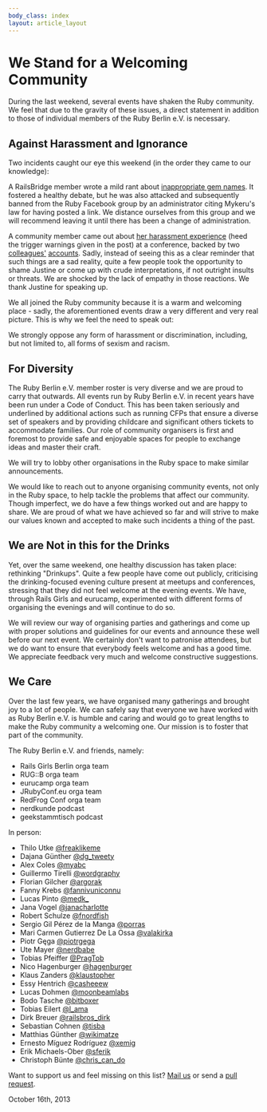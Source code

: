 ```yaml
---
body_class: index
layout: article_layout
---
```


# We Stand for a Welcoming Community

During the last weekend, several events have shaken the Ruby community. We feel that due to the gravity of these issues, a direct statement in addition to those of individual members of the Ruby Berlin e.V. is necessary.

## Against Harassment and Ignorance

Two incidents caught our eye this weekend (in the order they came to our knowledge):

A RailsBridge member wrote a mild rant about [inappropriate gem names](http://devandpencil.herokuapp.com/blog/2013/10/09/being-an-asshole-does-not-make-you-awesome/). It fostered a healthy debate, but he was also attacked and subsequently banned from the Ruby Facebook group by an administrator citing Mykeru's law for having posted a link. We distance ourselves from this group and we will recommend leaving it until there has been a change of administration.

A community member came out about [her harassment experience](http://blogjustine.wordpress.com/2013/10/12/because-it-needs-to-be-said/) (heed the trigger warnings given in the post) at a conference, backed by two [colleagues'](http://theotherzach.com/writes/2013/10/9/events) [accounts](http://blog.matt-darby.com/essays/i-am-the-other-developer). Sadly, instead of seeing this as a clear reminder that such things are a sad reality, quite a few people took the opportunity to shame Justine or come up with crude interpretations, if not outright insults or threats. We are shocked by the lack of empathy in those reactions. We thank Justine for speaking up.

We all joined the Ruby community because it is a warm and welcoming place - sadly, the aforementioned events draw a very different and very real picture. This is why we feel the need to speak out:

We strongly oppose any form of harassment or discrimination, including, but not limited to, all forms of sexism and racism.

## For Diversity

The Ruby Berlin e.V. member roster is very diverse and we are proud to carry that outwards. All events run by Ruby Berlin e.V. in recent years have been run under a Code of Conduct. This has been taken seriously and underlined by additional actions such as running CFPs that ensure a diverse set of speakers and by providing childcare and significant others tickets to accommodate families. Our role of community organisers is first and foremost to provide safe and enjoyable spaces for people to exchange ideas and master their craft.

We will try to lobby other organisations in the Ruby space to make similar announcements.

We would like to reach out to anyone organising community events, not only in the Ruby space, to help tackle the problems that affect our community. Though imperfect, we do have a few things worked out and are happy to share. We are proud of what we have achieved so far and will strive to make our values known and accepted to make such incidents a thing of the past.

## We are Not in this for the Drinks

Yet, over the same weekend, one healthy discussion has taken place: rethinking "Drinkups". Quite a few people have come out publicly, criticising the drinking-focused evening culture present at meetups and conferences, stressing that they did not feel welcome at the evening events. We have, through Rails Girls and eurucamp, experimented with different forms of organising the evenings and will continue to do so.

We will review our way of organising parties and gatherings and come up with proper solutions and guidelines for our events and announce these well before our next event. We certainly don't want to patronise attendees, but we do want to ensure that everybody feels welcome and has a good time. We appreciate feedback very much and welcome constructive suggestions.

## We Care

Over the last few years, we have organised many gatherings and brought joy to a lot of people. We can safely say that everyone we have worked with as Ruby Berlin e.V. is humble and caring and would go to great lengths to make the Ruby community a welcoming one. Our mission is to foster that part of the community.

The Ruby Berlin e.V. and friends, namely:

* Rails Girls Berlin orga team
* RUG::B orga team
* eurucamp orga team
* JRubyConf.eu orga team
* RedFrog Conf orga team
* nerdkunde podcast
* geekstammtisch podcast

In person:

* Thilo Utke [@freaklikeme](http://twitter.com/freaklikeme)
* Dajana Günther [@dg_tweety](http://twitter.com/dg_tweety)
* Alex Coles [@myabc](http://twitter.com/myabc)
* Guillermo Tirelli [@wordgraphy](http://twitter.com/wordgraphy)
* Florian Gilcher [@argorak](http://twitter.com/argorak)
* Fanny Krebs [@fannivuniconnu](http://twitter.com/fannivuniconnu)
* Lucas Pinto [@medk_](http://twitter.com/medk_)
* Jana Vogel [@janacharlotte](http://twitter.com/janacharlotte)
* Robert Schulze [@fnordfish](http://twitter.com/fnordfish)
* Sergio Gil Pérez de la Manga [@porras](http://twitter.com/porras)
* Mari Carmen Gutierrez De La Ossa [@valakirka](http://twitter.com/valakirka)
* Piotr Gęga [@piotrgega](http://twitter.com/piotrgega)
* Ute Mayer [@nerdbabe](http://twitter.com/nerdbabe)
* Tobias Pfeiffer [@PragTob](http://twitter.com/PragTob)
* Nico Hagenburger [@hagenburger](http://twitter.com/hagenburger)
* Klaus Zanders [@klaustopher](http://twitter.com/klaustopher)
* Essy Hentrich [@casheeew](http://twitter.com/casheew)
* Lucas Dohmen [@moonbeamlabs](http://twitter.com/moonbeamlabs)
* Bodo Tasche [@bitboxer](http://twitter.com/bitboxer)
* Tobias Eilert [@l_ama](http://twitter.com/l_ama)
* Dirk Breuer [@railsbros_dirk](http://twitter.com/railsbros_dirk)
* Sebastian Cohnen [@tisba](http://twitter.com/tisba)
* Matthias Günther [@wikimatze](http://twitter.com/wikimatze)
* Ernesto Míguez Rodríguez [@xemig](http://twitter.com/xemig)
* Erik Michaels-Ober [@sferik](https://twitter.com/sferik)
* Christoph Bünte [@chris_can_do](https://twitter.com/chris_can_do)

Want to support us and feel missing on this list? [Mail us](mailto:info@rubyberlin.org) or send a [pull request](http://github.com/rubyberlin/rubyberlin.org).

October 16th, 2013
